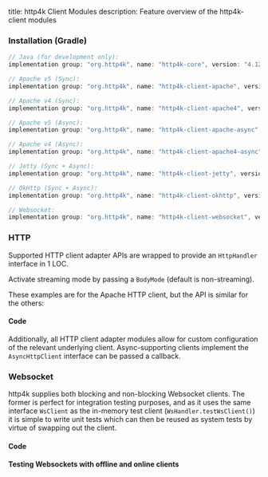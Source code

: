 title: http4k Client Modules
description: Feature overview of the http4k-client modules

### Installation (Gradle)

```groovy
// Java (for development only):
implementation group: "org.http4k", name: "http4k-core", version: "4.12.3.1"

// Apache v5 (Sync): 
implementation group: "org.http4k", name: "http4k-client-apache", version: "4.12.3.1"

// Apache v4 (Sync): 
implementation group: "org.http4k", name: "http4k-client-apache4", version: "4.12.3.1"

// Apache v5 (Async): 
implementation group: "org.http4k", name: "http4k-client-apache-async", version: "4.12.3.1"

// Apache v4 (Async): 
implementation group: "org.http4k", name: "http4k-client-apache4-async", version: "4.12.3.1"

// Jetty (Sync + Async): 
implementation group: "org.http4k", name: "http4k-client-jetty", version: "4.12.3.1"

// OkHttp (Sync + Async): 
implementation group: "org.http4k", name: "http4k-client-okhttp", version: "4.12.3.1"

// Websocket: 
implementation group: "org.http4k", name: "http4k-client-websocket", version: "4.12.3.1"
```

### HTTP
Supported HTTP client adapter APIs are wrapped to provide an `HttpHandler` interface in 1 LOC.

Activate streaming mode by passing a `BodyMode` (default is non-streaming).

These examples are for the Apache HTTP client, but the API is similar for the others:

#### Code [<img class="octocat"/>](https://github.com/http4k/http4k/blob/master/src/docs/guide/reference/clients/example_http.kt)

<script src="https://gist-it.appspot.com/https://github.com/http4k/http4k/blob/master/src/docs/guide/reference/clients/example_http.kt"></script>

Additionally, all HTTP client adapter modules allow for custom configuration of the relevant underlying client. Async-supporting clients implement the `AsyncHttpClient` interface can be passed a callback.

### Websocket
http4k supplies both blocking and non-blocking Websocket clients. The former is perfect for integration testing purposes, and as it uses the same interface `WsClient` as the in-memory test client (`WsHandler.testWsClient()`) it is simple to write unit tests which can then be reused as system tests by virtue of swapping out the client.

#### Code [<img class="octocat"/>](https://github.com/http4k/http4k/blob/master/src/docs/guide/reference/clients/example_websocket.kt)

<script src="https://gist-it.appspot.com/https://github.com/http4k/http4k/blob/master/src/docs/guide/reference/clients/example_websocket.kt"></script>

#### Testing Websockets with offline and online clients [<img class="octocat"/>](https://github.com/http4k/http4k/blob/master/src/docs/guide/reference/clients/TestingWebsockets.kt)

<script src="https://gist-it.appspot.com/https://github.com/http4k/http4k/blob/master/src/docs/guide/reference/clients/TestingWebsockets.kt"></script>
